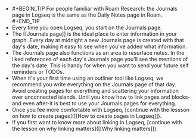 - #+BEGIN_TIP
  For people familiar with Roam Research: the Journals page in Logseq is the same as the Daily Notes page in Roam.
  #+END_TIP
- Every time you open Logseq, you start on the Journals page.
- The [[Journals page]] is the ideal place to enter information in your graph. Every day at midnight a new Journals page is created with that day's date, making it easy to see when you've added what information.
- The Journals page also functions as an area to resurface notes. In the liked references of each day's Journals page you'll see the mentions of the day's date. This is handy for when you want to send your future self reminders or TODOs.
- When it's your first time using an outliner tool like Logseq, we recommend you write everything on the Journals page of that day. Avoid creating pages for everything and scattering your information over unconnected islands. Until you know how to link pages and blocks-and even after-it is best to use your Journals pages for everything.
- Once you fee more comfortable with Logseq, [continue with the lessson on how to create pages]([[How to create pages in Logseq]]).
- If you first want to know more about linking in Logseq, [continue with the lesson on why linking matters]([[Why linking matters]]).